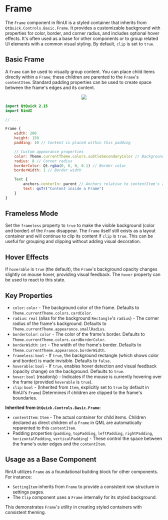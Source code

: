 # Frame

The `Frame` component in RinUI is a styled container that inherits from `QtQuick.Controls.Basic.Frame`. It provides a customizable background with properties for color, border, and corner radius, and includes optional hover effects. It's often used as a base for other components or to group related UI elements with a common visual styling. By default, `clip` is set to `true`.

## Basic Frame

A `Frame` can be used to visually group content. You can place child items directly within a `Frame`; these children are parented to the `Frame`'s `contentItem`. Standard padding properties can be used to create space between the frame's edges and its content.

<div align="center">
  <img src="/assets/images/ListAndCollections/Frame/frame-basic.png"> <!-- Placeholder: image path to be confirmed or created -->
</div>

```qml
import QtQuick 2.15
import RinUI

// ...

Frame {
    width: 200
    height: 150
    padding: 10 // Content is placed within this padding

    // Custom appearance properties
    color: Theme.currentTheme.colors.subtleSecondaryColor // Background color
    radius: 8 // Corner radius
    borderColor: Qt.rgba(0, 0, 0, 0.1) // Border color
    borderWidth: 1 // Border width

    Text {
        anchors.centerIn: parent // Anchors relative to contentItem's area
        text: qsTr("Content inside a Frame")
    }
}
```

## Frameless Mode

Set the `frameless` property to `true` to make the visible background (color and border) of the `Frame` disappear. The `Frame` itself still exists as a layout container and will continue to clip its content if `clip` is `true`. This can be useful for grouping and clipping without adding visual decoration.

## Hover Effects

If `hoverable` is `true` (the default), the `Frame`'s background opacity changes slightly on mouse hover, providing visual feedback. The `hover` property can be used to react to this state.

## Key Properties

*   `color`: `color` - The background color of the frame. Defaults to `Theme.currentTheme.colors.cardColor`.
*   `radius`: `real` (alias for the background `Rectangle`'s `radius`) - The corner radius of the frame's background. Defaults to `Theme.currentTheme.appearance.smallRadius`.
*   `borderColor`: `color` - The color of the frame's border. Defaults to `Theme.currentTheme.colors.cardBorderColor`.
*   `borderWidth`: `int` - The width of the frame's border. Defaults to `Theme.currentTheme.appearance.borderWidth`.
*   `frameless`: `bool` - If `true`, the background rectangle (which shows color and border) is made invisible. Defaults to `false`.
*   `hoverable`: `bool` - If `true`, enables hover detection and visual feedback (opacity change) on the background. Defaults to `true`.
*   `hover`: `bool` (readonly) - Indicates if the mouse is currently hovering over the frame (provided `hoverable` is `true`).
*   `clip`: `bool` - (Inherited from `Item`, explicitly set to `true` by default in RinUI's `Frame`) Determines if children are clipped to the frame's boundaries.

**Inherited from `QtQuick.Controls.Basic.Frame`:**
*   `contentItem`: `Item` - The actual container for child items. Children declared as direct children of a `Frame` in QML are automatically reparented to this `contentItem`.
*   Padding properties (`padding`, `topPadding`, `leftPadding`, `rightPadding`, `horizontalPadding`, `verticalPadding`) - These control the space between the frame's outer edges and the `contentItem`.

## Usage as a Base Component

RinUI utilizes `Frame` as a foundational building block for other components. For instance:
*   `SettingItem` inherits from `Frame` to provide a consistent row structure in settings pages.
*   The `Clip` component uses a `Frame` internally for its styled background.

This demonstrates `Frame`'s utility in creating styled containers with consistent theming.
```

